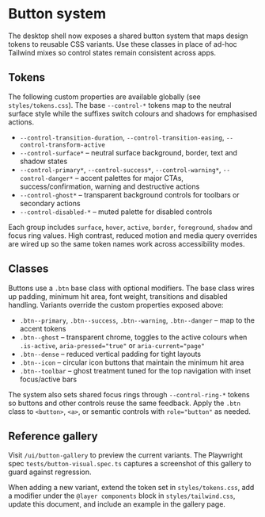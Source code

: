 # Button system

The desktop shell now exposes a shared button system that maps design tokens to reusable CSS
variants. Use these classes in place of ad-hoc Tailwind mixes so control states remain
consistent across apps.

## Tokens

The following custom properties are available globally (see `styles/tokens.css`). The base
`--control-*` tokens map to the neutral surface style while the suffixes switch colours and
shadows for emphasised actions.

- `--control-transition-duration`, `--control-transition-easing`, `--control-transform-active`
- `--control-surface*` – neutral surface background, border, text and shadow states
- `--control-primary*`, `--control-success*`, `--control-warning*`, `--control-danger*` – accent
  palettes for major CTAs, success/confirmation, warning and destructive actions
- `--control-ghost*` – transparent background controls for toolbars or secondary actions
- `--control-disabled-*` – muted palette for disabled controls

Each group includes `surface`, `hover`, `active`, `border`, `foreground`, `shadow` and focus ring
values. High contrast, reduced motion and media query overrides are wired up so the same token
names work across accessibility modes.

## Classes

Buttons use a `.btn` base class with optional modifiers. The base class wires up padding,
minimum hit area, font weight, transitions and disabled handling. Variants override the
custom properties exposed above:

- `.btn--primary`, `.btn--success`, `.btn--warning`, `.btn--danger` – map to the accent tokens
- `.btn--ghost` – transparent chrome, toggles to the active colours when `.is-active`,
  `aria-pressed="true"` or `aria-current="page"`
- `.btn--dense` – reduced vertical padding for tight layouts
- `.btn--icon` – circular icon buttons that maintain the minimum hit area
- `.btn--toolbar` – ghost treatment tuned for the top navigation with inset focus/active bars

The system also sets shared focus rings through `--control-ring-*` tokens so buttons and other
controls reuse the same feedback. Apply the `.btn` class to `<button>`, `<a>`, or semantic
controls with `role="button"` as needed.

## Reference gallery

Visit `/ui/button-gallery` to preview the current variants. The Playwright spec
`tests/button-visual.spec.ts` captures a screenshot of this gallery to guard against regression.

When adding a new variant, extend the token set in `styles/tokens.css`, add a modifier under the
`@layer components` block in `styles/tailwind.css`, update this document, and include an example
in the gallery page.
